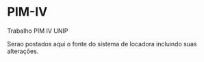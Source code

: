 # PIM-IV
Trabalho PIM IV UNIP

Serao postados aqui o fonte do sistema de locadora incluindo suas alterações.
